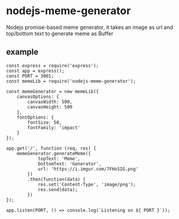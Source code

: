 # nodejs-meme-generator
Nodejs promise-based meme generator, it takes an image as url and top/bottom text to generate meme as Buffer

## example
```
const express = require('express');
const app = express();
const PORT = 3001;
const memeLib = require('nodejs-meme-generator');

const memeGenerator = new memeLib({
	canvasOptions: {
		canvasWidth: 500,
		canvasHeight: 500
	},
	fontOptions: {
		fontSize: 50,
		fontFamily: 'impact'
	}
});

app.get('/', function (req, res) {
	memeGenerator.generateMeme({
			topText: 'Meme',
			bottomText: 'Generator',
			url: 'https://i.imgur.com/7FHoSIG.png'
		})
		.then(function(data) {
			res.set('Content-Type', 'image/png');
			res.send(data);
		})
});

app.listen(PORT, () => console.log(`Listening on ${ PORT }`));

```
